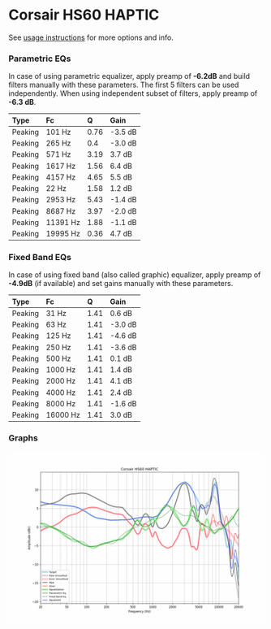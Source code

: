 # Corsair HS60 HAPTIC
See [usage instructions](https://github.com/jaakkopasanen/AutoEq#usage) for more options and info.

### Parametric EQs
In case of using parametric equalizer, apply preamp of **-6.2dB** and build filters manually
with these parameters. The first 5 filters can be used independently.
When using independent subset of filters, apply preamp of **-6.3 dB**.

| Type    | Fc       |    Q | Gain    |
|:--------|:---------|:-----|:--------|
| Peaking | 101 Hz   | 0.76 | -3.5 dB |
| Peaking | 265 Hz   | 0.4  | -3.0 dB |
| Peaking | 571 Hz   | 3.19 | 3.7 dB  |
| Peaking | 1617 Hz  | 1.56 | 6.4 dB  |
| Peaking | 4157 Hz  | 4.65 | 5.5 dB  |
| Peaking | 22 Hz    | 1.58 | 1.2 dB  |
| Peaking | 2953 Hz  | 5.43 | -1.4 dB |
| Peaking | 8687 Hz  | 3.97 | -2.0 dB |
| Peaking | 11391 Hz | 1.88 | -1.1 dB |
| Peaking | 19995 Hz | 0.36 | 4.7 dB  |

### Fixed Band EQs
In case of using fixed band (also called graphic) equalizer, apply preamp of **-4.9dB**
(if available) and set gains manually with these parameters.

| Type    | Fc       |    Q | Gain    |
|:--------|:---------|:-----|:--------|
| Peaking | 31 Hz    | 1.41 | 0.6 dB  |
| Peaking | 63 Hz    | 1.41 | -3.0 dB |
| Peaking | 125 Hz   | 1.41 | -4.6 dB |
| Peaking | 250 Hz   | 1.41 | -3.6 dB |
| Peaking | 500 Hz   | 1.41 | 0.1 dB  |
| Peaking | 1000 Hz  | 1.41 | 1.4 dB  |
| Peaking | 2000 Hz  | 1.41 | 4.1 dB  |
| Peaking | 4000 Hz  | 1.41 | 2.4 dB  |
| Peaking | 8000 Hz  | 1.41 | -1.6 dB |
| Peaking | 16000 Hz | 1.41 | 3.0 dB  |

### Graphs
![](./Corsair%20HS60%20HAPTIC.png)